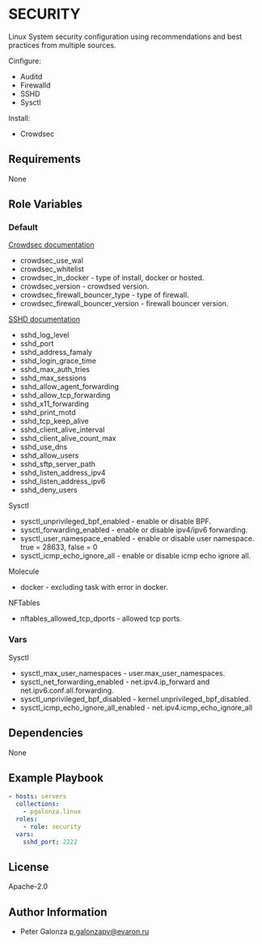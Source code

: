 SECURITY
=========

Linux System security configuration using recommendations and best practices from multiple sources.

Cinfigure:
* Auditd
* Firewalld
* SSHD
* Sysctl

Install:
* Crowdsec

Requirements
------------

None

Role Variables
--------------

### Default

[Crowdsec documentation](https://doc.crowdsec.net/docs/next/intro)
* crowdsec_use_wal
* crowdsec_whitelist
* crowdsec_in_docker - type of install, docker or hosted.
* crowdsec_version - crowdsed version.
* crowdsec_firewall_bouncer_type - type of firewall.
* crowdsec_firewall_bouncer_version - firewall bouncer version.

[SSHD documentation](https://man.openbsd.org/sshd_config)
* sshd_log_level
* sshd_port
* sshd_address_famaly
* sshd_login_grace_time
* sshd_max_auth_tries
* sshd_max_sessions
* sshd_allow_agent_forwarding
* sshd_allow_tcp_forwarding
* sshd_x11_forwarding
* sshd_print_motd
* sshd_tcp_keep_alive
* sshd_client_alive_interval
* sshd_client_alive_count_max
* sshd_use_dns
* sshd_allow_users
* sshd_sftp_server_path
* sshd_listen_address_ipv4
* sshd_listen_address_ipv6
* sshd_deny_users

Sysctl

* sysctl_unprivileged_bpf_enabled - enable or disable BPF.
* sysctl_forwarding_enabled - enable or disable ipv4/ipv6 forwarding.
* sysctl_user_namespace_enabled - enable or disable user namespace. true = 28633, false = 0
* sysctl_icmp_echo_ignore_all - enable or disable icmp echo ignore all.

Molecule

* docker - excluding task with error in docker.

NFTables

* nftables_allowed_tcp_dports - allowed tcp ports.

### Vars

Sysctl

* sysctl_max_user_namespaces - user.max_user_namespaces.
* sysctl_net_forwarding_enabled - net.ipv4.ip_forward and net.ipv6.conf.all.forwarding.
* sysctl_unprivileged_bpf_disabled - kernel.unprivileged_bpf_disabled.
* sysctl_icmp_echo_ignore_all_enabled - net.ipv4.icmp_echo_ignore_all


Dependencies
------------

None

Example Playbook
----------------

```yaml
- hosts: servers
  collections:
    - pgalonza.linux
  roles:
    - role: security
  vars:
    sshd_port: 2222
```

License
-------

Apache-2.0

Author Information
------------------

* Peter Galonza <p.galonzapv@evaron.ru>
